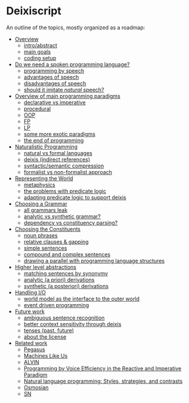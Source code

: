 # Deixiscript

An outline of the topics, mostly organized as a roadmap:

- [Overview]()
  - [intro/abstract]()
  - [main goals]()
  - [coding setup]()
- [Do we need a spoken programming language?]()
  - [programming by speech]()
  - [advantages of speech]()
  - [disadvantages of speech]()
  - [should it imitate _natural_ speech?]()
- [Overview of main programming paradigms]()
  - [declarative vs imperative]()
  - [procedural]()
  - [OOP]()
  - [FP]()
  - [LP]()
  - [some more exotic paradigms]()
  - [the end of programming]()
- [Naturalistic Programming]()
  - [natural vs formal languages]()
  - [deixis (indirect references)]()
  - [syntactic/semantic compression]()
  - [formalist vs non-formalist approach]()
- [Representing the World]()
  - [metaphysics]()
  - [the problems with predicate logic]()
  - [adapting predicate logic to support deixis]()
- [Choosing a Grammar]()
  - [all grammars leak]()
  - [analytic vs synthetic grammar?]()
  - [dependency vs constituency parsing?]()
- [Choosing the Constituents]()
  - [noun phrases]()
  - [relative clauses & gapping]()
  - [simple sentences]()
  - [compound and complex sentences]()
  - [drawing a parallel with programming language structures]()
- [Higher level abstractions]()
  - [matching sentences by synonymy]()
  - [analytic (a priori) derivations]()
  - [synthetic (a posteriori) derivations]()
- [Handling I/O]()
  - [world model as the interface to the outer world]()
  - [event driven programming]()
- [Future work]()
  - [ambiguous sentence recognition]()
  - [better context sensitivity through deixis]()
  - [tenses (past, future)]()
  - [about the license]()
- [Related work]()
  - [Pegasus]()
  - [Machines Like Us]()
  - [ALVIN]()
  - [Programming by Voice Efficiency in the Reactive and Imperative Paradigm]()
  - [Natural language programming: Styles, strategies, and contrasts]()
  - [Osmosian]()
  - [SN]()
